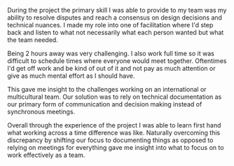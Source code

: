 During the project the primary skill I was able to provide to my team was my ability to resolve disputes and reach a consensus on design decisions and technical nuances. I made my role into one of facilitation where I'd step back and listen to what not necessarily what each person wanted but what the team needed.

Being 2 hours away was very challenging. I also work full time so it was difficult to schedule times where everyone would meet together. Oftentimes I'd get off work and be kind of out of it and not pay as much attention or give as much mental effort as I should have.

This gave me insight to the challenges working on an international or multicultural team. Our solution was to rely on technical documentation as our primary form of communication and decision making instead of synchronous meetings.

Overall through the experience of the project I was able to learn first hand what working across a time difference was like. Naturally overcoming this discrepancy by shifting our focus to documenting things as opposed to relying on meetings for everything gave me insight into what to focus on to work effectively as a team.
